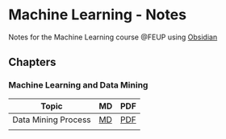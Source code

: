 # Machine Learning - Notes
Notes for the Machine Learning course @FEUP using [Obsidian](https://obsidian.md)

## Chapters
### Machine Learning and Data Mining
| Topic               | MD                               | PDF                               |
| ------------------- | -------------------------------- | --------------------------------- |
| Data Mining Process | [MD](/notes/1.1_Introduction.md) | [PDF](/pdfs/1.1_Introduction.pdf) |
|                     |                                  |                                   |
